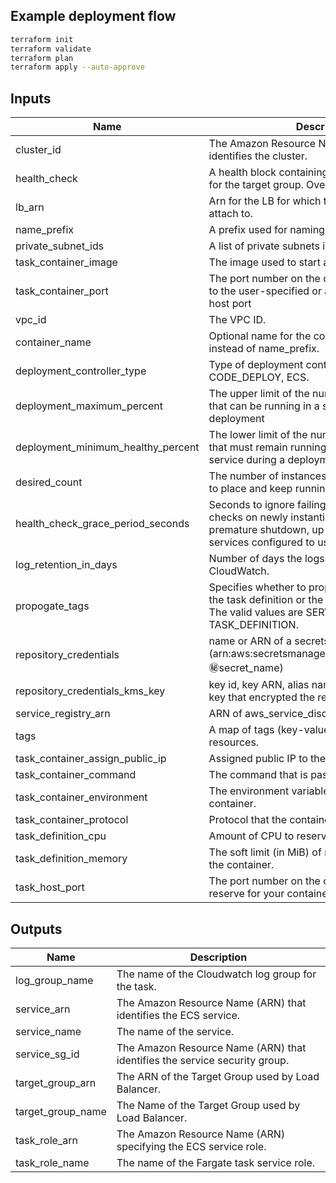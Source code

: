 
## Example deployment flow

```bash
terraform init
terraform validate
terraform plan
terraform apply --auto-approve
```

<!-- BEGINNING OF PRE-COMMIT-TERRAFORM DOCS HOOK -->
## Inputs

| Name | Description | Type | Default | Required |
|------|-------------|:----:|:-----:|:-----:|
| cluster\_id | The Amazon Resource Name (ARN) that identifies the cluster. | string | n/a | yes |
| health\_check | A health block containing health check settings for the target group. Overrides the defaults. | map(string) | n/a | yes |
| lb\_arn | Arn for the LB for which the service should be attach to. | string | n/a | yes |
| name\_prefix | A prefix used for naming resources. | string | n/a | yes |
| private\_subnet\_ids | A list of private subnets inside the VPC | list(string) | n/a | yes |
| task\_container\_image | The image used to start a container. | string | n/a | yes |
| task\_container\_port | The port number on the container that is bound to the user-specified or automatically assigned host port | number | n/a | yes |
| vpc\_id | The VPC ID. | string | n/a | yes |
| container\_name | Optional name for the container to be used instead of name_prefix. | string | `""` | no |
| deployment\_controller\_type | Type of deployment controller. Valid values: CODE_DEPLOY, ECS. | string | `"ECS"` | no |
| deployment\_maximum\_percent | The upper limit of the number of running tasks that can be running in a service during a deployment | number | `"200"` | no |
| deployment\_minimum\_healthy\_percent | The lower limit of the number of running tasks that must remain running and healthy in a service during a deployment | number | `"50"` | no |
| desired\_count | The number of instances of the task definitions to place and keep running. | number | `"1"` | no |
| health\_check\_grace\_period\_seconds | Seconds to ignore failing load balancer health checks on newly instantiated tasks to prevent premature shutdown, up to 7200. Only valid for services configured to use load balancers. | number | `"300"` | no |
| log\_retention\_in\_days | Number of days the logs will be retained in CloudWatch. | number | `"30"` | no |
| propogate\_tags | Specifies whether to propagate the tags from the task definition or the service to the tasks. The valid values are SERVICE and TASK_DEFINITION. | string | `"TASK_DEFINITION"` | no |
| repository\_credentials | name or ARN of a secrets manager secret (arn:aws:secretsmanager:region:aws_account_id:secret:secret_name) | string | `""` | no |
| repository\_credentials\_kms\_key | key id, key ARN, alias name or alias ARN of the key that encrypted the repository credentials | string | `"alias/aws/secretsmanager"` | no |
| service\_registry\_arn | ARN of aws_service_discovery_service resource | string | `""` | no |
| tags | A map of tags (key-value pairs) passed to resources. | map(string) | `{}` | no |
| task\_container\_assign\_public\_ip | Assigned public IP to the container. | bool | `"false"` | no |
| task\_container\_command | The command that is passed to the container. | list(string) | `[]` | no |
| task\_container\_environment | The environment variables to pass to a container. | map(string) | `{}` | no |
| task\_container\_protocol | Protocol that the container exposes. | string | `"HTTP"` | no |
| task\_definition\_cpu | Amount of CPU to reserve for the task. | number | `"256"` | no |
| task\_definition\_memory | The soft limit (in MiB) of memory to reserve for the container. | number | `"512"` | no |
| task\_host\_port | The port number on the container instance to reserve for your container. | number | `"0"` | no |

## Outputs

| Name | Description |
|------|-------------|
| log\_group\_name | The name of the Cloudwatch log group for the task. |
| service\_arn | The Amazon Resource Name (ARN) that identifies the ECS service. |
| service\_name | The name of the service. |
| service\_sg\_id | The Amazon Resource Name (ARN) that identifies the service security group. |
| target\_group\_arn | The ARN of the Target Group used by Load Balancer. |
| target\_group\_name | The Name of the Target Group used by Load Balancer. |
| task\_role\_arn | The Amazon Resource Name (ARN) specifying the ECS service role. |
| task\_role\_name | The name of the Fargate task service role. |

<!-- END OF PRE-COMMIT-TERRAFORM DOCS HOOK -->
